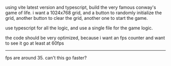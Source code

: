 using vite latest version and typescript, build the very famous conway's game of life. i want a 1024x768 grid, and a button to randomly initialize the grid, another button to clear the grid, another one to start the game.

use typescript for all the logic, and use a single file for the game logic.

the code should be very optimized, because i want an fps counter and want to see it go at least at 60fps



--------------------


fps are around 35.
can't this go faster?